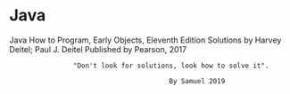 # Java
Java How to Program, Early Objects, Eleventh Edition Solutions by Harvey Deitel; Paul J. Deitel Published by Pearson, 2017



                    "Don't look for solutions, look how to solve it".  
                                            
                                            By Samuel 2019 
                                              
                                             
                                  
         
